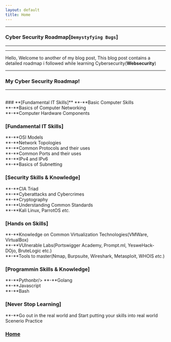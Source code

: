 ```yaml
---
layout: default
title: Home
---
```


* * *
### Cyber Security Roadmap[`Demystyfying Bugs`]
* * *
<hr>

Hello, Welcome to another of my blog post, This blog post contains a detailed roadmap i followed while learning Cybersecurity(**Websecurity**)

* * * 
### My Cyber Security Roadmap!
* * *
<br/>
### **[Fundamental IT Skills]** 
**-**Basic Computer Skills<br/>
**-**Basics of Computer Networking<br/>
**-**Computer Hardware Components

### **[Fundamental IT Skills]** 
**-**OSI Models<br/>
**-**Network Topologies<br/>
**-**Common Protocols and their uses<br/>
**-**Common Ports and their uses<br/>
**-**IPv4 and IPv6<br/>
**-**Basics of Subnetting

### **[Security Skills & Knowledge]** 
**-**CIA Triad<br/>
**-**Cyberattacks and Cybercrimes<br/>
**-**Cryptography<br/>
**-**Understanding Common Standards<br/>
**-**Kali Linux, ParrotOS _etc._

### **[Hands on Skills]** 
**-**Knowledge on Common Virtualization Technologies(VMWare, VirtualBox)<br/>
**-**VUlnerable Labs(Portswigger Academy, Prompt.ml, YesweHack-DOjo, BruteLogic etc.)<br/>
**-**Tools to master(Nmap, Burpsuite, Wireshark, Metasploit, WHOIS _etc._)

### **[Programmin Skills & Knowledge]** 
**-**Pythonbr/>
**-**Golang<br/>
**-**Javascript<br/>
**-**Bash

### **[Never Stop Learning]** 
**-**Go out in the real world and Start putting your skills into real world Scenerio Practice

### **[Home](../../index.html)**